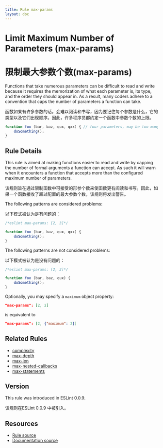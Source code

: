 ```yaml
---
title: Rule max-params
layout: doc
---
```

<!-- Note: No pull requests accepted for this file. See README.md in the root directory for details. -->

# Limit Maximum Number of Parameters (max-params)

# 限制最大参数个数(max-params)

Functions that take numerous parameters can be difficult to read and write because it requires the memorization of what each parameter is, its type, and the order they should appear in. As a result, many coders adhere to a convention that caps the number of parameters a function can take.

函数如果有许多参数的话，会难以阅读和书写，因为要记住每个参数是什么，它的类型以及它们出现顺序。因此，许多程序员都约定一个函数中参数个数的上限。

```js
function foo (bar, baz, qux, qxx) { // four parameters, may be too many
    doSomething();
}
```

## Rule Details

This rule is aimed at making functions easier to read and write by capping the number of formal arguments a function can accept. As such it will warn when it encounters a function that accepts more than the configured maximum number of parameters.

该规则旨在通过限制函数中可接受的形参个数来使函数更有阅读和书写。因此，如果一个函数接收了超过配置的最大参数个数，该规则将发出警告。

The following patterns are considered problems:

以下模式被认为是有问题的：

```js
/*eslint max-params: [2, 3]*/

function foo (bar, baz, qux, qxx) {
    doSomething();
}
```

The following patterns are not considered problems:

以下模式被认为是没有问题的：

```js
/*eslint max-params: [2, 3]*/

function foo (bar, baz, qux) {
    doSomething();
}
```

Optionally, you may specify a `maximum` object property:

```json
"max-params": [2, 2]
```

is equivalent to

```json
"max-params": [2, {"maximum": 2}]
```


## Related Rules

* [complexity](complexity)
* [max-depth](max-depth)
* [max-len](max-len)
* [max-nested-callbacks](max-nested-callbacks)
* [max-statements](max-statements)

## Version

This rule was introduced in ESLint 0.0.9.

该规则在ESLint 0.0.9 中被引入。

## Resources

* [Rule source](https://github.com/eslint/eslint/tree/master/lib/rules/max-params.js)
* [Documentation source](https://github.com/eslint/eslint/tree/master/docs/rules/max-params.md)
